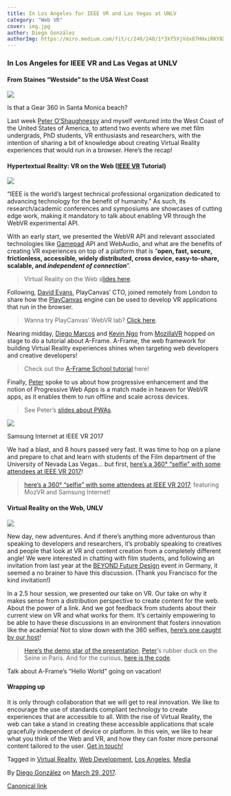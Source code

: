 ```yaml
---
title: In Los Angeles for IEEE VR and Las Vegas at UNLV
category: "Web VR"
cover: img.jpg
author: Diego González
authorImg: https://miro.medium.com/fit/c/240/240/1*3Xf5XjVdx87HHxiRKY8X1Q.jpeg
---
```


### In Los Angeles for IEEE VR and Las Vegas at UNLV

#### From Staines “Westside” to the USA West Coast

![](https://cdn-images-1.medium.com/max/2000/1*PnipgvoZGToIWh-TiH0VzQ.jpeg)

Is that a Gear 360 in Santa Monica beach?

Last week [Peter O'Shaughnessy](https://medium.com/u/27616666fa21) and myself ventured into the West Coast of the United States of America, to attend two events where we met film undergrads, PhD students, VR enthusiasts and researchers, with the intention of sharing a bit of knowledge about creating Virtual Reality experiences that would run in a browser. Here’s the recap!

#### Hypertextual Reality: VR on the Web ([IEEE VR](http://ieeevr.org/2017/) Tutorial)

![](https://cdn-images-1.medium.com/max/600/1*v81VKhImPEVOJzHcYugKjg.png)

“IEEE is the world’s largest technical professional organization dedicated to advancing technology for the benefit of humanity.” As such, its research/academic conferences and symposiums are showcases of cutting edge work, making it mandatory to talk about enabling VR through the WebVR experimental API.

With an early start, we presented the WebVR API and relevant associated technologies like [Gamepad](https://medium.com/samsung-internet-dev/the-gamepad-reloaded-5ba866770003) API and WebAudio, and what are the benefits of creating VR experiences on top of a platform that is “**open, fast, secure, frictionless, accessible, widely distributed, cross device, easy-to-share, scalable, and _independent of connection_**”.

> Virtual Reality on the Web s[lides here](https://www.slideshare.net/DiegoGonzlezZiga/virtual-reality-on-the-web).

Following, [David Evans](https://twitter.com/daredevildave), PlayCanvas’ CTO, joined remotely from London to share how the [PlayCanvas](https://playcanvas.com/) engine can be used to develop VR applications that run in the browser.

> Wanna try PlayCanvas’ WebVR lab? [Click here](http://webvr.playcanvas.com/).

Nearing midday, [Diego Marcos](https://twitter.com/dmarcos) and [Kevin Ngo](https://twitter.com/andgokevin) from [MozillaVR](https://mozvr.com/) hopped on stage to do a tutorial about A-Frame. A-Frame, the web framework for building Virtual Reality experiences shines when targeting web developers and creative developers!

> Check out the [A-Frame School tutorial](https://aframe.io/aframe-school/#/) here!

Finally, [Peter](https://medium.com/u/27616666fa21) spoke to us about how progressive enhancement and the notion of Progressive Web Apps is a match made in heaven for WebVR apps, as it enables them to run offline and scale across devices.

> See Peter’s [slides about PWAs](https://docs.google.com/presentation/d/1Exp-0o4uR7EQruihtESHlbVWB8m7xNqtyRwDmH_HoJg/edit).

![](https://cdn-images-1.medium.com/max/800/1*5JXwKClCCwa0Im38rX-uIg.png)

Samsung Internet at IEEE VR 2017

We had a blast, and 8 hours passed very fast. It was time to hop on a plane and prepare to chat and learn with students of the Film department of the University of Nevada Las Vegas… but first, [here’s a 360° “selfie” with some attendees at IEEE VR 2017](https://samsunginter.net/bubble/?pic=https://diekus.net/images/360/360ieeevr.jpg)!

> [here’s a 360° “selfie” with some attendees at IEEE VR 2017](https://samsunginter.net/bubble/?pic=https://diekus.net/images/360/360ieeevr.jpg), featuring MozVR and Samsung Internet!

#### Virtual Reality on the Web, UNLV

![](https://cdn-images-1.medium.com/max/600/1*3FIfV-QTXU08sox443eP2Q.png)

New day, new adventures. And if there’s anything more adventurous than speaking to developers and researchers, it’s probably speaking to creatives and people that look at VR and content creation from a completely different angle! We were interested in chatting with film students, and following an invitation from last year at the [BEYOND Future Design](https://medium.com/samsung-internet-dev/a-thought-about-vr-beyond-vr-e570b9f661a6) event in Germany, it seemed a no brainer to have this discussion. (Thank you Francisco for the kind invitation!)

In a 2.5 hour session, we presented our take on VR. Our take on why it makes sense from a distribution perspective to create content for the web. About the power of a link. And we got feedback from students about their current view on VR and what works for them. It’s certainly empowering to be able to have these discussions in an environment that fosters innovation like the academia! Not to slow down with the 360 selfies, [here’s one caught by our host](https://samsunginter.net/bubble/?pic=https://diekus.net/images/360/unlv2017.jpg)!

> [Here’s the demo star of the presentation](https://samsunginter.net/a-frame-demos/360-video/), [Peter](https://medium.com/u/27616666fa21)’s rubber duck on the Seine in Paris. And for the curious, [here is the code](https://github.com/SamsungInternet/a-frame-demos/tree/gh-pages/360-video).

Talk about A-Frame’s “Hello World” going on vacation!

#### Wrapping up

It is only through collaboration that we will get to real innovation. We like to encourage the use of standards compliant technology to create experiences that are accessible to all. With the rise of Virtual Reality, the web can take a stand in creating these accessible applications that scale gracefully independent of device or platform. In this vein, we like to hear what you think of the Web and VR, and how they can foster more personal content tailored to the user. [Get in touch!](http://twitter.com/samsunginternet)

Tagged in [Virtual Reality](https://medium.com/tag/virtual-reality), [Web Development](https://medium.com/tag/web-development), [Los Angeles](https://medium.com/tag/los-angeles), [Media](https://medium.com/tag/media)

By [Diego González](https://medium.com/@diekus) on [March 29, 2017](https://medium.com/p/c1a3b45047f).

[Canonical link](https://medium.com/@diekus/in-los-angeles-for-ieee-vr-and-las-vegas-at-unlv-c1a3b45047f)
